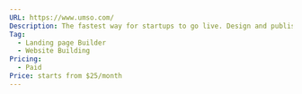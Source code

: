 ```yaml
---
URL: https://www.umso.com/
Description: The fastest way for startups to go live. Design and publish a beautiful website in no time.
Tag:
  - Landing page Builder
  - Website Building
Pricing:
  - Paid
Price: starts from $25/month
---
```

